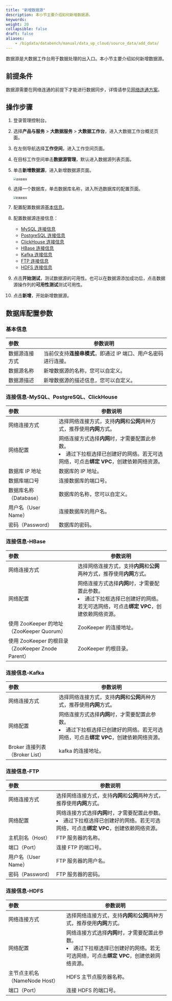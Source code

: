 ```yaml
---
title: "新增数据源"
description: 本小节主要介绍如何新增数据源。 
keywords: 
weight: 20
collapsible: false
draft: false
aliases:
    - /bigdata/databench/manual/data_up_cloud/source_data/add_data/
---
```



数据源是大数据工作台用于数据处理的出入口。本小节主要介绍如何新增数据源。

## 前提条件

数据源需要在网络连通的前提下才能进行数据同步，详情请参见[网络连通方案](../connect/)。

## 操作步骤

1. 登录管理控制台。
2. 选择**产品与服务** > **大数据服务** > **大数据工作台**，进入大数据工作台概览页面。
3. 在左侧导航选择**工作空间**，进入工作空间页面。
4. 在目标工作空间单击**数据源管理**，默认进入数据源列表页面。
5. 单击**新增数据源**，进入新增数据源页面。
   
   <img src="/bigdata/databench/_images/choose_database.png" alt="选择数据库" style="zoom:50%;" />

6. 选择一个数据库，单击数据库名称，进入所选数据库的配置页面。

   <img src="/bigdata/databench/_images/set_database.png" alt="配置数据库" style="zoom:50%;" />

7. 配置配置数据源[基本信息](#基本信息)。
8. 配置数据源连接信息：
   
   - [MySQL 连接信息](#连接信息-mysqlpostgresqlclickhouse)
   - [PostgreSQL 连接信息](#连接信息-mysqlpostgresqlclickhouse)
   - [ClickHouse 连接信息](#连接信息-mysqlpostgresqlclickhouse)
   - [HBase 连接信息](#连接信息-hbase)
   - [Kafka 连接信息](#连接信息-kafka)
   - [FTP 连接信息](#连接信息-ftp)
   - [HDFS 连接信息](#连接信息-hdfs)

9.  点击**开始测试**，测试数据源的可用性。也可以在数据源添加成功后，点击数据源操作列的**可用性测试**测试可用性。
10. 点击**新增**，开始新增数据源。

## 数据库配置参数

### 基本信息

| 参数           | 参数说明                                                     |
| :------------- | ---------------------------------------------------------- |
| 数据源连接方式   | 当前仅支持**连接串模式**，即通过 IP 端口、用户名密码进行连接。 |
| 数据源名称     | 新增数据源的名称，您可以自定义。                            |
| 数据源描述     | 新增数据源的描述信息，您可以自定义。                         |

### 连接信息-MySQL、PostgreSQL、ClickHouse

| 参数       | 参数说明                                       |
| :--------- | -------------------------------------------- |
| 网络连接方式   | 选择网络连接方式，支持**内网**和**公网**两种方式，推荐使用**内网**方式。                   |
| 网络配置   | 网络连接方式选择**内网**时，才需要配置此参数。<li>通过下拉框选择已创建好的网络。若无可选网络，可点击**绑定 VPC**，创建依赖网络资源。               |
| 数据库 IP 地址    | 数据库的 IP 地址。                            |
| 数据库端口号     | 连接数据库的端口号。                           |
| 数据库名称（Database）   | 数据库的名称，您可以自定义。                   |             
| 用户名（User Name）     | 连接数据库的用户名。                           |
| 密码（Password）       | 数据库的密码。                                | 

### 连接信息-HBase

| 参数       | 参数说明                                       |
| :--------- | -------------------------------------------- |
| 网络连接方式   | 选择网络连接方式，支持**内网**和**公网**两种方式，推荐使用**内网**方式。                   |
| 网络配置   | 网络连接方式选择**内网**时，才需要配置此参数。<li>通过下拉框选择已创建好的网络。若无可选网络，可点击**绑定 VPC**，创建依赖网络资源。               |
| 使用 ZooKeeper 的地址（ZooKeeper Quorum）  | ZooKeeper 的连接地址。                  |
| 使用 ZooKeeper 的根目录（ZooKeeper Znode Parent）    |  ZooKeeper 的根目录。                           |

### 连接信息-Kafka

| 参数       | 参数说明                                       |
| :--------- | -------------------------------------------- |
| 网络连接方式   | 选择网络连接方式，支持**内网**和**公网**两种方式，推荐使用**内网**方式。                   |
| 网络配置   | 网络连接方式选择**内网**时，才需要配置此参数。<li>通过下拉框选择已创建好的网络。若无可选网络，可点击**绑定 VPC**，创建依赖网络资源。               |
| Broker 连接列表（Broker List）   | kafka 的连接地址。                   |

### 连接信息-FTP

| 参数       | 参数说明                                       |
| :--------- | -------------------------------------------- |
| 网络连接方式   | 选择网络连接方式，支持**内网**和**公网**两种方式，推荐使用**内网**方式。                   |
| 网络配置   | 网络连接方式选择**内网**时，才需要配置此参数。<li>通过下拉框选择已创建好的网络。若无可选网络，可点击**绑定 VPC**，创建依赖网络资源。               |
| 主机别名（Host）  | FTP 服务器的名称。                   |
| 端口（Port）   | 连接 FTP 的端口号。                           |
| 用户名（User Name）     | FTP 服务器的用户名。                           |
| 密码（Password）       | FTP 服务器的密码。                                | 

### 连接信息-HDFS

| 参数       | 参数说明                                       |
| :--------- | -------------------------------------------- |
| 网络连接方式   | 选择网络连接方式，支持**内网**和**公网**两种方式，推荐使用**内网**方式。                   |
| 网络配置   | 网络连接方式选择**内网**时，才需要配置此参数。<li>通过下拉框选择已创建好的网络。若无可选网络，可点击**绑定 VPC**，创建依赖网络资源。               |
| 主节点主机名（NameNode Host）  |  HDFS 主节点服务器名称。                  |
| 端口（Port）     | 连接 HDFS 的端口号。                           |
